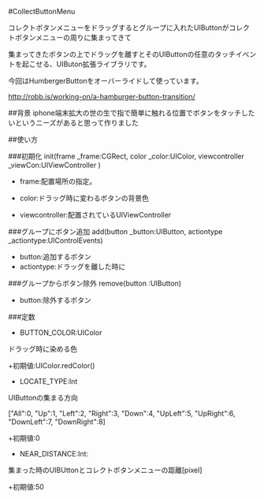 #CollectButtonMenu

コレクトボタンメニューをドラッグするとグループに入れたUIButtonがコレクトボタンメニューの周りに集まってきて

集まってきたボタンの上でドラッグを離すとそのUIButtonの任意のタッチイベントを起こせる、UIButon拡張ライブラリです。

今回はHumbergerButtonをオーバーライドして使っています。

http://robb.is/working-on/a-hamburger-button-transition/

##背景
iphone端末拡大の世の生で指で簡単に触れる位置でボタンをタッチしたいというニーズがあると思って作りました

##使い方

###初期化
init(frame _frame:CGRect, color _color:UIColor, viewcontroller _viewCon:UIViewController )

- frame:配置場所の指定。

- color:ドラッグ時に変わるボタンの背景色

- viewcontroller:配置されているUIViewController

###グループにボタン追加
add(button _button:UIButton, actiontype _actiontype:UIControlEvents)

- button:追加するボタン
- actiontype:ドラッグを離した時に


###グループからボタン除外
remove(button :UIButton)

- button:除外するボタン

###定数

- BUTTON_COLOR:UIColor

ドラッグ時に染める色

+初期値:UIColor.redColor()

- LOCATE_TYPE:Int

UIButtonの集まる方向

["All":0, "Up":1, "Left":2, "Right":3, "Down":4, "UpLeft":5, "UpRight":6, "DownLeft":7, "DownRight":8]

+初期値:0

- NEAR_DISTANCE:Int:

集まった時のUIBUttonとコレクトボタンメニューの距離[pixel]

+初期値:50
